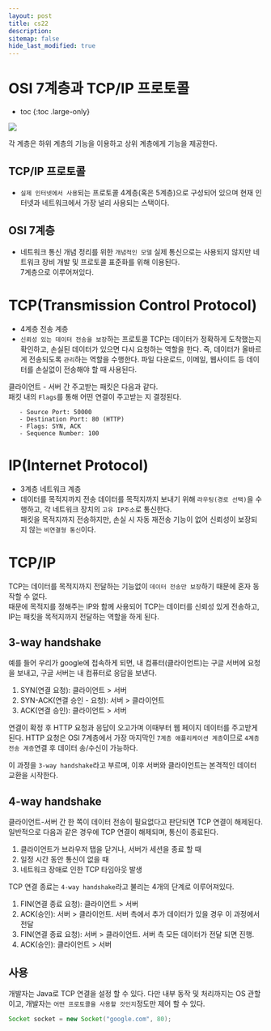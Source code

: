 ```yaml
---
layout: post
title: cs22
description:
sitemap: false
hide_last_modified: true
---
```

# OSI 7계층과 TCP/IP 프로토콜

* toc
{:toc .large-only}

![](https://velog.velcdn.com/images/moonblue/post/0ca8f354-9b9f-41fc-80cd-ec5730cd9e2d/image.png)

각 계층은 하위 계층의 기능을 이용하고 상위 계층에게 기능을 제공한다.

## TCP/IP 프로토콜

- `실제 인터넷에서 사용`되는 프로토콜
4계층(혹은 5계층)으로 구성되어 있으며 현재 인터넷과 네트워크에서 가장 널리 사용되는 스택이다.

## OSI 7계층

- 네트워크 통신 개념 정리를 위한 `개념적인 모델`
실제 통신으로는 사용되지 않지만 네트워크 장비 개발 및 프로토콜 표준화를 위해 이용된다.  
7계층으로 이루어져있다.

# TCP(Transmission Control Protocol)

- 4계층 전송 계층
- `신뢰성 있는 데이터 전송을 보장`하는 프로토콜
TCP는 데이터가 정확하게 도착했는지 확인하고, 손실된 데이터가 있으면 다시 요청하는 역할을 한다. 즉, 데이터가 올바르게 전송되도록 `관리`하는 역할을 수행한다.
파일 다운로드, 이메일, 웹사이트 등 데이터를 손실없이 전송해야 할 때 사용된다.  

클라이언트 - 서버 간 주고받는 패킷은 다음과 같다.  
패킷 내의 `Flags`를 통해 어떤 연결이 주고받는 지 결정된다.  

```
   - Source Port: 50000
   - Destination Port: 80 (HTTP)
   - Flags: SYN, ACK
   - Sequence Number: 100
```

# IP(Internet Protocol)

- 3계층 네트워크 계층
- 데이터를 목적지까지 전송
데이터를 목적지까지 보내기 위해 `라우팅(경로 선택)`을 수행하고, 각 네트워크 장치의 `고유 IP주소`로 통신한다.  
패킷을 목적지까지 전송하지만, 손실 시 자동 재전송 기능이 없어 신뢰성이 보장되지 않는 `비연결형 통신`이다.

# TCP/IP

TCP는 데이터를 목적지까지 전달하는 기능없이 `데이터 전송만 보장`하기 때문에 혼자 동작할 수 없다.  
때문에 목적지를 정해주는 IP와 함께 사용되어 TCP는 데이터를 신뢰성 있게 전송하고, IP는 패킷을 목적지까지 전달하는 역할을 하게 된다.

## 3-way handshake

예를 들어 우리가 google에 접속하게 되면, 내 컴퓨터(클라이언트)는 구글 서버에 요청을 보내고, 구글 서버는 내 컴퓨터로 응답을 보낸다.

1. SYN(연결 요청): 클라이언트 > 서버
2. SYN-ACK(연결 승인 - 요청): 서버 > 클라이언트
3. ACK(연결 승인): 클라이언트 > 서버

연결이 확정 후 HTTP 요청과 응답이 오고가며 이때부터 웹 페이지 데이터를 주고받게 된다. HTTP 요청은 OSI 7계층에서 가장 마지막인 `7계층 애플리케이션 계층`이므로 `4계층 전송 계층`연결 후 데이터 송/수신이 가능하다.

이 과정을 `3-way handshake`라고 부르며, 이후 서버와 클라이언트는 본격적인 데이터 교환을 시작한다.

## 4-way handshake

클라이언트-서버 간 한 쪽이 데이터 전송이 필요없다고 판단되면 TCP 연결이 해제된다. 일반적으로 다음과 같은 경우에 TCP 연결이 해제되며, 통신이 종료된다.

1. 클라이언트가 브라우저 탭을 닫거나, 서버가 세션을 종료 할 때
2. 일정 시간 동안 통신이 없을 때
3. 네트워크 장애로 인한 TCP 타임아웃 발생

TCP 연결 종료는 `4-way handshake`라고 불리는 4개의 단계로 이루어져있다.

1. FIN(연결 종료 요청): 클라이언트 > 서버
2. ACK(승인): 서버 > 클라이언트. 서버 측에서 추가 데이터가 있을 경우 이 과정에서 전달
3. FIN(연결 종료 요청): 서버 > 클라이언트. 서버 측 모든 데이터가 전달 되면 진행.
4. ACK(승인): 클라이언트 > 서버

## 사용

개발자는 Java로 TCP 연결을 설정 할 수 있다. 다만 내부 동작 및 처리까지는 OS 관할이고, 개발자는 `어떤 프로토콜을 사용할 것인지`정도만 제어 할 수 있다.

```java
Socket socket = new Socket("google.com", 80);
```
